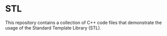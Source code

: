 # STL
This repository contains a collection of C++ code files that demonstrate the usage of the Standard Template Library (STL).
